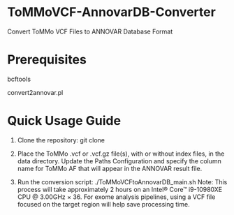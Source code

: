 # ToMMoVCF-AnnovarDB-Converter
Convert ToMMo VCF Files to ANNOVAR Database Format

# Prerequisites
bcftools

convert2annovar.pl

# Quick Usage Guide
1. Clone the repository:
git clone <repository-url>

2. Place the ToMMo .vcf or .vcf.gz file(s), with or without index files, in the data directory.
Update the Paths Configuration and specify the column name for ToMMo AF that will appear in the ANNOVAR result file.

3. Run the conversion script:
./ToMMoVCFtoAnnovarDB_main.sh
Note: This process will take approximately 2 hours on an Intel® Core™ i9-10980XE CPU @ 3.00GHz × 36. For exome analysis pipelines, using a VCF file focused on the target region will help save processing time.
